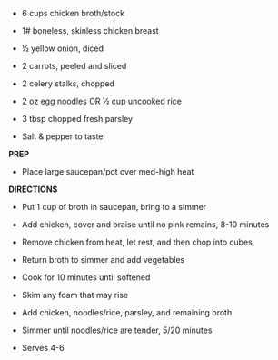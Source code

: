 -   6 cups chicken broth/stock

-   1# boneless, skinless chicken breast

-   ½ yellow onion, diced

-   2 carrots, peeled and sliced

-   2 celery stalks, chopped

-   2 oz egg noodles OR ½ cup uncooked rice

-   3 tbsp chopped fresh parsley

-   Salt & pepper to taste

**PREP**

-   Place large saucepan/pot over med-high heat

**DIRECTIONS**

-   Put 1 cup of broth in saucepan, bring to a simmer

-   Add chicken, cover and braise until no pink remains, 8-10 minutes

-   Remove chicken from heat, let rest, and then chop into cubes

-   Return broth to simmer and add vegetables

-   Cook for 10 minutes until softened

-   Skim any foam that may rise

-   Add chicken, noodles/rice, parsley, and remaining broth

-   Simmer until noodles/rice are tender, 5/20 minutes

-   Serves 4-6
